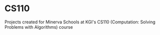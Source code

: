 # CS110
Projects created for Minerva Schools at KGI's CS110 (Computation: Solving Problems with Algorithms) course
